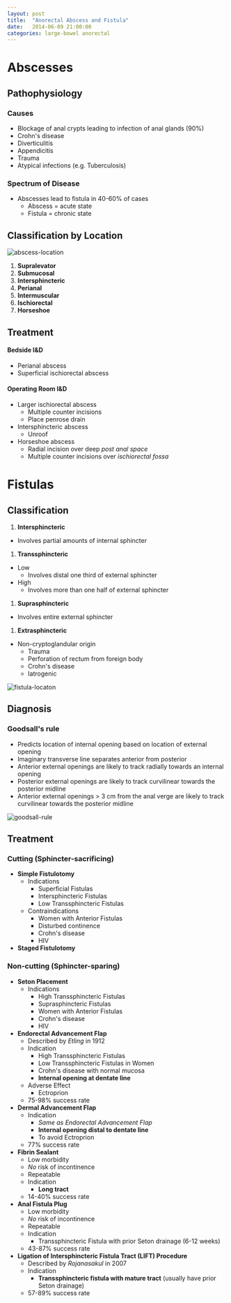 ```yaml
---
layout: post
title:  "Anorectal Abscess and Fistula"
date:   2014-06-09 21:00:00
categories: large-bowel anorectal
---
```


# Abscesses

## Pathophysiology

### Causes
* Blockage of anal crypts leading to infection of anal glands (90%)
* Crohn\'s disease
* Diverticulitis
* Appendicitis
* Trauma
* Atypical infections (e.g. Tuberculosis)

### Spectrum of Disease
* Abscesses lead to fistula in 40-60% of cases
  * Abscess = acute state
  * Fistula = chronic state
  
## Classification by Location
![abscess-location](/assets/2014-06-09-anorectal-abscess-and-fistula/abscess_location.png)

1. **Supralevator**
1. **Submucosal**
1. **Intersphincteric**
1. **Perianal**
1. **Intermuscular**
1. **Ischiorectal**
1. **Horseshoe**


## Treatment

#### Bedside I&D
* Perianal abscess
* Superficial ischiorectal abscess

#### Operating Room I&D
* Larger ischiorectal abscess
  * Multiple counter incisions
  * Place penrose drain
* Intersphincteric abscess
  * Unroof
* Horseshoe abscess
  * Radial incision over deep _post anal space_
  * Multiple counter incisions over _ischiorectal fossa_


# Fistulas

## Classification
1. **Intersphincteric**
  * Involves partial amounts of internal sphincter
1. **Transsphincteric**
  * Low
    * Involves distal one third of external sphincter
  * High
    * Involves more than one half of external sphincter
1. **Suprasphincteric**
  * Involves entire external sphincter
1. **Extrasphincteric**
  * Non-cryptoglandular origin
    * Trauma
    * Perforation of rectum from foreign body
    * Crohn\'s disease
    * Iatrogenic

![fistula-locaton](/assets/2014-06-09-anorectal-abscess-and-fistula/fistula_location.png) 

## Diagnosis

### Goodsall\'s rule
* Predicts location of internal opening based on location of external opening
* Imaginary transverse line separates anterior from posterior
* Anterior external openings are likely to track radially towards an internal opening
* Posterior external openings are likely to track curvilinear towards the posterior midline
* Anterior external openings \> 3 cm from the anal verge are likely to track curvilinear towards the posterior midline

![goodsall-rule](/assets/2014-06-09-anorectal-abscess-and-fistula/goodsall_rule.png) 

## Treatment

### Cutting (Sphincter-sacrificing)
* **Simple Fistulotomy**
  * Indications
    * Superficial Fistulas
    * Intersphincteric Fistulas
    * Low Transsphincteric Fistulas
  * Contraindications
    * Women with Anterior Fistulas
    * Disturbed continence
    * Crohn\'s disease
    * HIV
* **Staged Fistulotomy**

### Non-cutting (Sphincter-sparing)
* **Seton Placement**
  * Indications
    * High Transsphincteric Fistulas
    * Suprasphincteric Fistulas
    * Women with Anterior Fistulas
    * Crohn\'s disease
    * HIV
* **Endorectal Advancement Flap**
  * Described by _Etling_ in 1912
  * Indication
    * High Transsphincteric Fistulas
    * Low Transsphincteric Fistulas in Women
    * Crohn\'s disease with normal mucosa
    * **Internal opening at dentate line**
  * Adverse Effect
    * Ectroprion
  * 75-98% success rate
* **Dermal Advancement Flap**
  * Indication
    * _Same as Endorectal Advancement Flap_
    * **Internal opening distal to dentate line**
    * To avoid Ectroprion
  * 77% success rate
* **Fibrin Sealant**
  * Low morbidity
  * _No_ risk of incontinence
  * Repeatable
  * Indication
    * **Long tract**
  * 14-40% success rate
* **Anal Fistula Plug**
  * Low morbidity
  * _No_ risk of incontinence
  * Repeatable
  * Indication
    * Transsphincteric Fistula with prior Seton drainage (6-12 weeks)
  * 43-87% success rate
* **Ligation of Intersphincteric Fistula Tract (LIFT) Procedure**
  * Described by _Rojanasakul_ in 2007
  * Indication
    * **Transsphincteric fistula with mature tract** (usually have prior Seton drainage)
  * 57-89% success rate